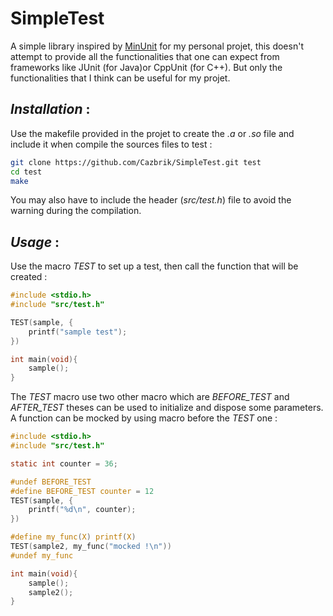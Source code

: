# SimpleTest

A simple library inspired by [MinUnit](https://github.com/siu/minunit) for my personal projet, this doesn't attempt to provide all the functionalities that one can expect from frameworks like JUnit (for Java)or CppUnit (for C++). But only the functionalities that I think can be useful for my projet.

## _Installation_ :

Use the makefile provided in the projet to create the _.a_ or _.so_ file and include it when compile the sources files to test :

```sh
git clone https://github.com/Cazbrik/SimpleTest.git test
cd test
make
```

You may also have to include the header (_src/test.h_) file to avoid the warning during the compilation.

## _Usage_ :

Use the macro _TEST_ to set up a test, then call the function that will be created :

```C
#include <stdio.h>
#include "src/test.h"

TEST(sample, {
    printf("sample test");
})

int main(void){
    sample();
}
```

The _TEST_ macro use two other macro which are _BEFORE_TEST_ and _AFTER_TEST_ theses can be used to initialize and dispose some parameters. A function can be mocked by using  macro before the _TEST_ one :

```C
#include <stdio.h>
#include "src/test.h"

static int counter = 36;

#undef BEFORE_TEST
#define BEFORE_TEST counter = 12
TEST(sample, {
    printf("%d\n", counter);
})

#define my_func(X) printf(X)
TEST(sample2, my_func("mocked !\n"))
#undef my_func

int main(void){
    sample();
    sample2();
}
```


